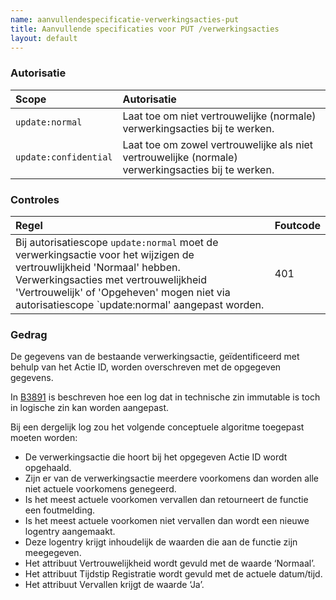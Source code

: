 ```yaml
---
name: aanvullendespecificatie-verwerkingsacties-put
title: Aanvullende specificaties voor PUT /verwerkingsacties
layout: default
---
```


### Autorisatie

| Scope | Autorisatie | 
| :---- | :---- |
| `update:normal` | Laat toe om niet vertrouwelijke (normale) verwerkingsacties bij te werken. 
| `update:confidential` | Laat toe om zowel vertrouwelijke als niet vertrouwelijke (normale) verwerkingsacties bij te werken.


### Controles

| Regel | Foutcode |
| :---- | :---- |
| Bij autorisatiescope `update:normal` moet de verwerkingsactie voor het wijzigen de vertrouwlijkheid 'Normaal' hebben. Verwerkingsacties met vertrouwelijkheid 'Vertrouwelijk' of 'Opgeheven' mogen niet via autorisatiescope `update:normal' aangepast worden. | 401 |


### Gedrag

De gegevens van de bestaande verwerkingsactie, geïdentificeerd met behulp van het Actie ID, worden overschreven met de opgegeven gegevens.

In [B3891](../achtergronddocumentatie/ontwerp/artefacten/3891.md) is beschreven hoe een log dat in technische zin immutable is toch in logische zin kan worden aangepast.

Bij een dergelijk log zou het volgende conceptuele algoritme toegepast moeten worden:
* De verwerkingsactie die hoort bij het opgegeven Actie ID wordt opgehaald.
* Zijn er van de verwerkingsactie meerdere voorkomens dan worden alle niet actuele voorkomens genegeerd.
* Is het meest actuele voorkomen vervallen dan retourneert de functie een foutmelding.
* Is het meest actuele voorkomen niet vervallen dan wordt een nieuwe logentry aangemaakt.
 * Deze logentry krijgt inhoudelijk de waarden die aan de functie zijn meegegeven.
 * Het attribuut Vertrouwelijkheid wordt gevuld met de waarde ‘Normaal’.
 * Het attribuut Tijdstip Registratie wordt gevuld met de actuele datum/tijd.
 * Het attribuut Vervallen krijgt de waarde ‘Ja’.
